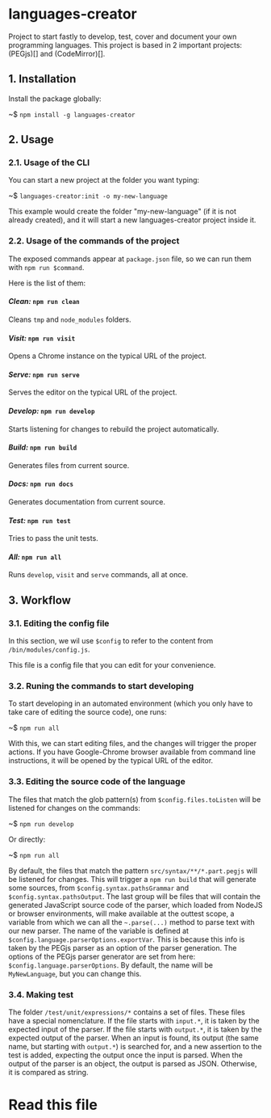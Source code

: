  

# languages-creator

Project to start fastly to develop, test, cover and document your own programming languages. This project is based in 2 important projects: (PEGjs)[] and (CodeMirror)[].



## 1. Installation

Install the package globally:

~$ `npm install -g languages-creator`

## 2. Usage

### 2.1. Usage of the CLI

You can start a new project at the folder you want typing:

~$ `languages-creator:init -o my-new-language`

This example would create the folder "my-new-language" (if it is not already created), and it will start a new languages-creator project inside it.

### 2.2. Usage of the commands of the project

The exposed commands appear at `package.json` file, so we can run them with `npm run $command`.

Here is the list of them:

#### *Clean:* `npm run clean`

Cleans `tmp` and `node_modules` folders.

#### *Visit:* `npm run visit`

Opens a Chrome instance on the typical URL of the project.

#### *Serve:* `npm run serve`

Serves the editor on the typical URL of the project.

#### *Develop:* `npm run develop`

Starts listening for changes to rebuild the project automatically.

#### *Build:* `npm run build`

Generates files from current source.

#### *Docs:* `npm run docs`

Generates documentation from current source.

#### *Test:* `npm run test`

Tries to pass the unit tests.

#### *All:* `npm run all`

Runs `develop`, `visit` and `serve` commands, all at once.

## 3. Workflow

### 3.1. Editing the config file

In this section, we wil use `$config` to refer to the content from `/bin/modules/config.js`.

This file is a config file that you can edit for your convenience.

### 3.2. Runing the commands to start developing

To start developing in an automated environment (which you only have to take care of editing the source code), one runs:

~$ `npm run all`

With this, we can start editing files, and the changes will trigger the proper actions. If you have Google-Chrome browser available from command line instructions, it will be opened by the typical URL of the editor.

### 3.3. Editing the source code of the language

The files that match the glob pattern(s) from `$config.files.toListen` will be listened for changes on the commands:

~$ `npm run develop` 

Or directly:

~$ `npm run all` 

By default, the files that match the pattern `src/syntax/**/*.part.pegjs` will be listened for changes. This will trigger a `npm run build` that will generate some sources, from `$config.syntax.pathsGrammar` and `$config.syntax.pathsOutput`. The last group will be files that will contain the generated JavaScript source code of the parser, which loaded from NodeJS or browser environments, will make available at the outtest scope, a variable from which we can all the `~.parse(...)` method to parse text with our new parser. The name of the variable is defined at `$config.language.parserOptions.exportVar`. This is because this info is taken by the PEGjs parser as an option of the parser generation. The options of the PEGjs parser generator are set from here: `$config.language.parserOptions`. By default, the name will be `MyNewLanguage`, but you can change this.

### 3.4. Making test

The folder `/test/unit/expressions/*` contains a set of files. These files have a special nomenclature. If the file starts with `input.*`, it is taken by the expected input of the parser. If the file starts with `output.*`, it is taken by the expected output of the parser. When an input is found, its output (the same name, but starting with `output.*`) is searched for, and a new assertion to the test is added, expecting the output once the input is parsed. When the output of the parser is an object, the output is parsed as JSON. Otherwise, it is compared as string.







# Read this file
